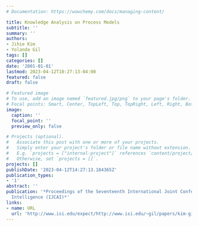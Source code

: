 ```yaml
---
# Documentation: https://wowchemy.com/docs/managing-content/

title: Knowledge Analysis on Process Models
subtitle: ''
summary: ''
authors:
- Jihie Kim
- Yolanda Gil
tags: []
categories: []
date: '2001-01-01'
lastmod: 2023-04-12T10:27:13-04:00
featured: false
draft: false

# Featured image
# To use, add an image named `featured.jpg/png` to your page's folder.
# Focal points: Smart, Center, TopLeft, Top, TopRight, Left, Right, BottomLeft, Bottom, BottomRight.
image:
  caption: ''
  focal_point: ''
  preview_only: false

# Projects (optional).
#   Associate this post with one or more of your projects.
#   Simply enter your project's folder or file name without extension.
#   E.g. `projects = ["internal-project"]` references `content/project/deep-learning/index.md`.
#   Otherwise, set `projects = []`.
projects: []
publishDate: '2023-04-12T14:27:13.184365Z'
publication_types:
- '1'
abstract: ''
publication: '*Proceedings of the Seventeenth International Joint Conference on Artificial
  Intelligence (IJCAI)*'
links:
- name: URL
  url: 'http://www.isi.edu/expect/http://www.isi.edu/~gil/papers/kim-gil-ijcai01.pdf '
---
```

